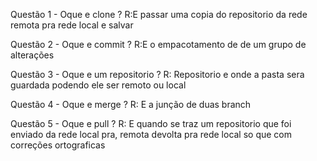 Questão 1 - Oque e clone ?
R:E passar uma copia do repositorio da rede remota pra rede local 
e salvar

Questão 2 - Oque e commit ?
R:E o empacotamento de de um grupo de alterações 

Questão 3 - Oque e um repositorio ?
R: Repositorio e onde a pasta sera guardada podendo ele ser remoto
ou local

Questão 4 - Oque e merge ?
R: E a junção de duas branch 

Questão 5 - Oque e pull ?
R: E quando se traz um repositorio que foi enviado da rede local pra,
remota devolta pra rede local so que com correções ortograficas


